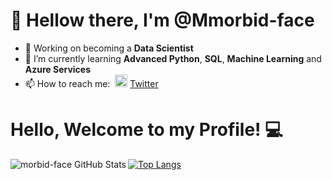 # 👋 Hellow there, I'm **@Mmorbid-face**
- 🔭 Working on becoming a **Data Scientist**
- 🌱 I’m currently learning **Advanced Python**, **SQL**, **Machine Learning** and **Azure Services**
- 📫 How to reach me: &nbsp;<img width="20" src="https://www.pinclipart.com/picdir/middle/1-14041_twitter-logo-transparent-background-twitter-logo-clipart.png">&nbsp;<a href="https://twitter.com/MorbidFace" target="_blank">Twitter</a>

<!--
**morbid-face/morbid-face** is a ✨ _special_ ✨ repository because its `README.md` (this file) appears on your GitHub profile.

Here are some ideas to get you started:

- 🔭 I’m currently working on ...
- 🌱 I’m currently learning ...
- 👯 I’m looking to collaborate on ...
- 🤔 I’m looking for help with ...
- 💬 Ask me about ...
- 📫 How to reach me: ...
- 😄 Pronouns: ...
- ⚡ Fun fact: ...
-->


# Hello, Welcome to my Profile! :computer:
<img align="left" alt="morbid-face GitHub Stats" src="https://github-readme-stats.vercel.app/api?username=morbid-face&include_all_commits=true">

[![Top Langs](https://github-readme-stats.vercel.app/api/top-langs/?username=morbid-face&langs_count=8)](https://github.com/anuraghazra/github-readme-stats)
